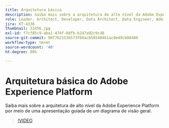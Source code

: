 ```yaml
---
title: Arquitetura básica
description: Saiba mais sobre a arquitetura de alto nível da Adobe Experience Platform por meio de uma apresentação guiada de um diagrama de visão geral.
role: Leader, Architect, Developer, Data Architect, Data Engineer, Admin, User
jira: KT-4336
thumbnail: 32456.jpg
exl-id: f7cf85c9-aba1-474f-88fb-b247a92c9c48
source-git-commit: 90f7621536573f60ac6585404b1ac0e49cb08496
workflow-type: tm+mt
source-wordcount: '40'
ht-degree: 80%

---
```


# Arquitetura básica do Adobe Experience Platform

Saiba mais sobre a arquitetura de alto nível da Adobe Experience Platform por meio de uma apresentação guiada de um diagrama de visão geral.

>[!VIDEO](https://video.tv.adobe.com/v/32456?quality=12&learn=on)


